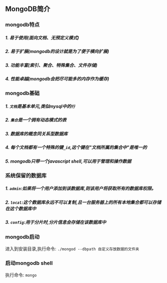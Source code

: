 ## MongoDB简介

### mongodb特点    
##### 1. 易于使用(面向文档、无预定义模式)     
##### 2. 易于扩展(mongodb的设计就是为了便于横向扩展)   
##### 3. 功能丰富(索引、聚合、特殊集合、文件存储)     
##### 4. 性能卓越(mongodb会把尽可能多的内存作为缓存)     
   
### mongodb基础
##### 1. `文档`是基本单元,类似mysql中的`行`   
##### 2. `集合`是一个拥有动态模式的表   
##### 3. 数据库的概念同关系型数据库    
##### 4. 每个文档都有一个特殊的键`_id`,这个键在"文档所属的集合中"是唯一的    
##### 5. mongodb只带一个javascript shell,可以用于管理和操作数据


### 系统保留的数据库
##### 1. `admin`:如果将一个用户添加到该数据库,则该用户将获取所有的数据库权限。    
##### 2. `local`:这个数据库永远不可以复制,且一台服务器上的所有本地集合都可以存储在这个数据库中    
##### 3. `config`:用于分片时,分片信息会存储在该数据库中

### mongodb启动
进入到安装目录,执行命令: `./mongod --dbpath 自定义存放数据的文件夹`

### 启动mongodb shell
执行命令: `mongo`


